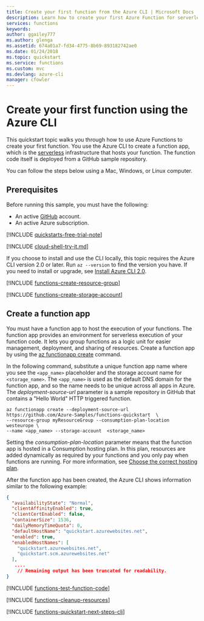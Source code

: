 ```yaml
---
title: Create your first function from the Azure CLI | Microsoft Docs 
description: Learn how to create your first Azure Function for serverless execution using the Azure CLI.
services: functions 
keywords: 
author: ggailey777
ms.author: glenga
ms.assetid: 674a01a7-fd34-4775-8b69-893182742ae0
ms.date: 01/24/2018
ms.topic: quickstart
ms.service: functions
ms.custom: mvc
ms.devlang: azure-cli
manager: cfowler
---
```


# Create your first function using the Azure CLI

This quickstart topic walks you through how to use Azure Functions to create your first function. You use the Azure CLI to create a function app, which is the [serverless](https://azure.microsoft.com/overview/serverless-computing/) infrastructure that hosts your function. The function code itself is deployed from a GitHub sample repository.    

You can follow the steps below using a Mac, Windows, or Linux computer. 

## Prerequisites 

Before running this sample, you must have the following:

+ An active [GitHub](https://github.com) account. 
+ An active Azure subscription.

[!INCLUDE [quickstarts-free-trial-note](../../includes/quickstarts-free-trial-note.md)]

[!INCLUDE [cloud-shell-try-it.md](../../includes/cloud-shell-try-it.md)]

If you choose to install and use the CLI locally, this topic requires the Azure CLI version 2.0 or later. Run `az --version` to find the version you have. If you need to install or upgrade, see [Install Azure CLI 2.0]( /cli/azure/install-azure-cli). 


[!INCLUDE [functions-create-resource-group](../../includes/functions-create-resource-group.md)]

[!INCLUDE [functions-create-storage-account](../../includes/functions-create-storage-account.md)]

## Create a function app

You must have a function app to host the execution of your functions. The function app provides an environment for serverless execution of your function code. It lets you group functions as a logic unit for easier management, deployment, and sharing of resources. Create a function app by using the [az functionapp create](/cli/azure/functionapp#az_functionapp_create) command. 

In the following command, substitute a unique function app name where you see the `<app_name>` placeholder and the storage account name for  `<storage_name>`. The `<app_name>` is used as the default DNS domain for the function app, and so the name needs to be unique across all apps in Azure. The _deployment-source-url_ parameter is a sample repository in GitHub that contains a "Hello World" HTTP triggered function.

```azurecli-interactive
az functionapp create --deployment-source-url https://github.com/Azure-Samples/functions-quickstart  \
--resource-group myResourceGroup --consumption-plan-location westeurope \
--name <app_name> --storage-account  <storage_name>  
```
Setting the _consumption-plan-location_ parameter means that the function app is hosted in a Consumption hosting plan. In this plan, resources are added dynamically as required by your functions and you only pay when functions are running. For more information, see [Choose the correct hosting plan](functions-scale.md). 

After the function app has been created, the Azure CLI shows information similar to the following example:

```json
{
  "availabilityState": "Normal",
  "clientAffinityEnabled": true,
  "clientCertEnabled": false,
  "containerSize": 1536,
  "dailyMemoryTimeQuota": 0,
  "defaultHostName": "quickstart.azurewebsites.net",
  "enabled": true,
  "enabledHostNames": [
    "quickstart.azurewebsites.net",
    "quickstart.scm.azurewebsites.net"
  ],
   ....
    // Remaining output has been truncated for readability.
}
```

[!INCLUDE [functions-test-function-code](../../includes/functions-test-function-code.md)]

[!INCLUDE [functions-cleanup-resources](../../includes/functions-cleanup-resources.md)]

[!INCLUDE [functions-quickstart-next-steps-cli](../../includes/functions-quickstart-next-steps-cli.md)]
